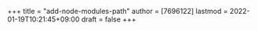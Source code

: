 +++
title = "add-node-modules-path"
author = [7696122]
lastmod = 2022-01-19T10:21:45+09:00
draft = false
+++
